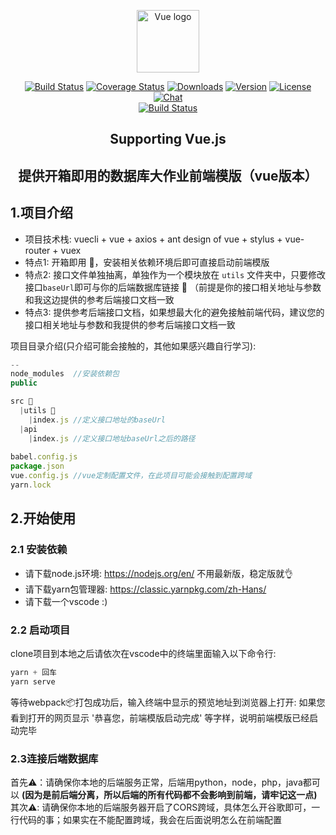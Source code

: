 <p align="center"><a href="https://vuejs.org" target="_blank" rel="noopener noreferrer"><img width="100" src="https://vuejs.org/images/logo.png" alt="Vue logo"></a></p>

<p align="center">
  <a href="https://circleci.com/gh/vuejs/vue/tree/dev"><img src="https://img.shields.io/circleci/project/github/vuejs/vue/dev.svg?sanitize=true" alt="Build Status"></a>
  <a href="https://codecov.io/github/vuejs/vue?branch=dev"><img src="https://img.shields.io/codecov/c/github/vuejs/vue/dev.svg?sanitize=true" alt="Coverage Status"></a>
  <a href="https://npmcharts.com/compare/vue?minimal=true"><img src="https://img.shields.io/npm/dm/vue.svg?sanitize=true" alt="Downloads"></a>
  <a href="https://www.npmjs.com/package/vue"><img src="https://img.shields.io/npm/v/vue.svg?sanitize=true" alt="Version"></a>
  <a href="https://www.npmjs.com/package/vue"><img src="https://img.shields.io/npm/l/vue.svg?sanitize=true" alt="License"></a>
  <a href="https://chat.vuejs.org/"><img src="https://img.shields.io/badge/chat-on%20discord-7289da.svg?sanitize=true" alt="Chat"></a>
  <br>
  <a href="https://app.saucelabs.com/builds/50f8372d79f743a3b25fb6ca4851ca4c"><img src="https://app.saucelabs.com/buildstatus/vuejs" alt="Build Status"></a>
</p>

<h2 align="center">Supporting Vue.js</h2>
<h2 align="center">提供开箱即用的数据库大作业前端模版（vue版本） </h2>

## 1.项目介绍
* 项目技术栈: vuecli + vue + axios + ant design of vue + stylus + vue-router + vuex
* 特点1: 开箱即用 🚀，安装相关依赖环境后即可直接启动前端模版
* 特点2: 接口文件单独抽离，单独作为一个模块放在 `utils` 文件夹中，只要修改接口`baseUrl`即可与你的后端数据库链接 🔗  （前提是你的接口相关地址与参数和我这边提供的参考后端接口文档一致
* 特点3: 提供参考后端接口文档，如果想最大化的避免接触前端代码，建议您的接口相关地址与参数和我提供的参考后端接口文档一致

项目目录介绍(只介绍可能会接触的，其他如果感兴趣自行学习):
```js
--
node_modules  //安装依赖包
public 

src 📁
  |utils 📁
    |index.js //定义接口地址的baseUrl
  |api
    |index.js //定义接口地址baseUrl之后的路径
    
babel.config.js
package.json
vue.config.js //vue定制配置文件，在此项目可能会接触到配置跨域
yarn.lock
```

## 2.开始使用
### 2.1 安装依赖
* 请下载node.js环境: https://nodejs.org/en/ 不用最新版，稳定版就👌
* 请下载yarn包管理器: https://classic.yarnpkg.com/zh-Hans/
* 请下载一个vscode :)

### 2.2 启动项目
clone项目到本地之后请依次在vscode中的终端里面输入以下命令行:
```js
yarn + 回车
yarn serve
```

等待webpack📦打包成功后，输入终端中显示的预览地址到浏览器上打开:
如果您看到打开的网页显示 '恭喜您，前端模版启动完成' 等字样，说明前端模版已经启动完毕

### 2.3连接后端数据库
首先⚠️：请确保你本地的后端服务正常，后端用python，node，php，java都可以 **(因为是前后端分离，所以后端的所有代码都不会影响到前端，请牢记这一点)**
其次⚠️: 请确保你本地的后端服务器开启了CORS跨域，具体怎么开谷歌即可，一行代码的事；如果实在不能配置跨域，我会在后面说明怎么在前端配置









